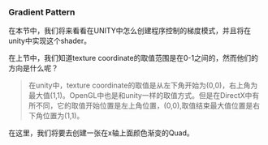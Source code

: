 ### Gradient Pattern
在本节中，我们将来看看在UNITY中怎么创建程序控制的梯度模式，并且将在unity中实现这个shader。

在上节中，我们知道texture coordinate的取值范围是在0-1之间的，然而他们的方向是什么呢？
>在unity中，texture coordinate的取值是从左下角开始为(0,0)，右上角为最大值(1,1)。OpenGL中也是和unity一样的取值方式。但是在DirectX中有所不同，它的取值开始位置是左上角位置，(0,0),取值结束最大值位置是右下角位置为(1,1)。

在这里，我们将要去创建一张在x轴上面颜色渐变的Quad。